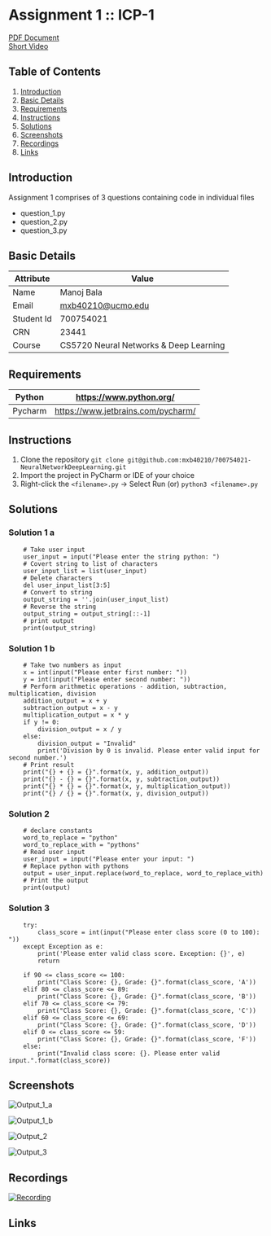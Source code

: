 # Assignment 1 :: ICP-1

[PDF Document][1]  
[Short Video][2]

## Table of Contents

1. [Introduction](#introduction)
2. [Basic Details](#basic-details)
3. [Requirements](#requirements)
4. [Instructions](#instructions) 
5. [Solutions](#solutions)
6. [Screenshots](#screenshots)
7. [Recordings](#recordings)
8. [Links](#links)

## Introduction

Assignment 1 comprises of 3 questions containing code in individual files
+ question_1.py
+ question_2.py
+ question_3.py

## Basic Details
| Attribute  | Value                                  | 
|------------|----------------------------------------|
| Name       | Manoj Bala                             |
| Email      | mxb40210@ucmo.edu                      |
| Student Id | 700754021                              |
| CRN        | 23441                                  |
| Course     | CS5720 Neural Networks & Deep Learning |

## Requirements

| Python     | https://www.python.org/            | 
|------------|------------------------------------|
| Pycharm    | https://www.jetbrains.com/pycharm/ |

## Instructions

1. Clone the repository
`git clone git@github.com:mxb40210/700754021-NeuralNetworkDeepLearning.git`
2. Import the project in PyCharm or IDE of your choice
3. Right-click the `<filename>.py` -> Select Run (or) `python3 <filename>.py`

## Solutions

### Solution 1 a
```
    # Take user input
    user_input = input("Please enter the string python: ")
    # Covert string to list of characters
    user_input_list = list(user_input)
    # Delete characters
    del user_input_list[3:5]
    # Convert to string
    output_string = ''.join(user_input_list)
    # Reverse the string
    output_string = output_string[::-1]
    # print output
    print(output_string)
```

### Solution 1 b
```
    # Take two numbers as input
    x = int(input("Please enter first number: "))
    y = int(input("Please enter second number: "))
    # Perform arithmetic operations - addition, subtraction, multiplication, division
    addition_output = x + y
    subtraction_output = x - y
    multiplication_output = x * y
    if y != 0:
        division_output = x / y
    else:
        division_output = "Invalid"
        print('Division by 0 is invalid. Please enter valid input for second number.')
    # Print result
    print("{} + {} = {}".format(x, y, addition_output))
    print("{} - {} = {}".format(x, y, subtraction_output))
    print("{} * {} = {}".format(x, y, multiplication_output))
    print("{} / {} = {}".format(x, y, division_output))
```

### Solution 2
```
    # declare constants
    word_to_replace = "python"
    word_to_replace_with = "pythons"
    # Read user input
    user_input = input("Please enter your input: ")
    # Replace python with pythons
    output = user_input.replace(word_to_replace, word_to_replace_with)
    # Print the output
    print(output)
```

### Solution 3
```
    try:
        class_score = int(input("Please enter class score (0 to 100): "))
    except Exception as e:
        print('Please enter valid class score. Exception: {}', e)
        return

    if 90 <= class_score <= 100:
        print("Class Score: {}, Grade: {}".format(class_score, 'A'))
    elif 80 <= class_score <= 89:
        print("Class Score: {}, Grade: {}".format(class_score, 'B'))
    elif 70 <= class_score <= 79:
        print("Class Score: {}, Grade: {}".format(class_score, 'C'))
    elif 60 <= class_score <= 69:
        print("Class Score: {}, Grade: {}".format(class_score, 'D'))
    elif 0 <= class_score <= 59:
        print("Class Score: {}, Grade: {}".format(class_score, 'F'))
    else:
        print("Invalid class score: {}. Please enter valid input.".format(class_score))
```

## Screenshots

![Output_1_a](images/Question_1_a.png "Output_1_a")

![Output_1_b](images/Question_1_b.png "Output_1_b")

![Output_2](images/Question_2.png "Output_2")

![Output_3](images/Question_3.png "Output_3")

## Recordings

[![Recording](images/Question_1_a.png)](https://github.com/mxb40210/700754021-NeuralNetworkDeepLearning/blob/main/assignments/assignment1/ICP-1.mov)

## Links

[1]: https://github.com/mxb40210/700754021-NeuralNetworkDeepLearning/blob/main/assignments/assignment1/ICP-1.pdf
[2]: https://github.com/mxb40210/700754021-NeuralNetworkDeepLearning/blob/main/assignments/assignment1/ICP-1.mov